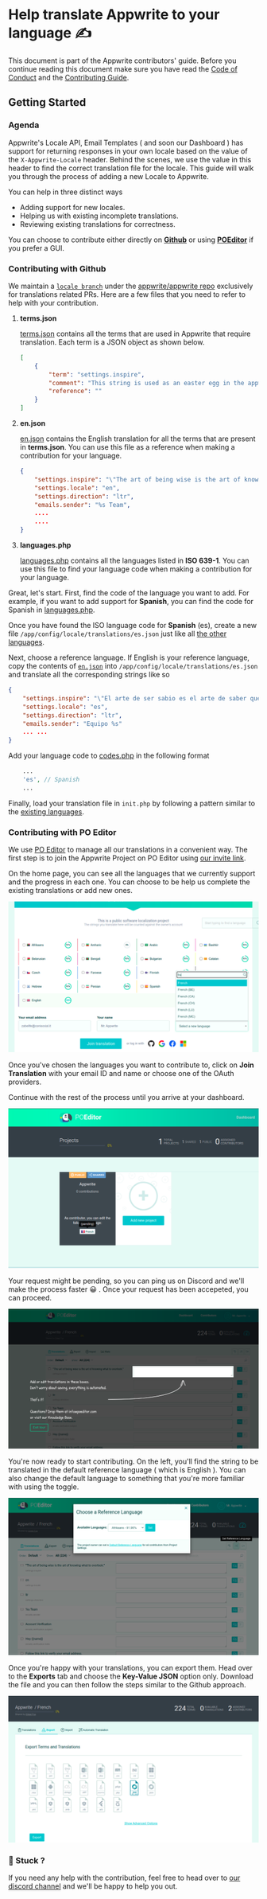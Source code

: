 # Help translate Appwrite to your language ✍️

This document is part of the Appwrite contributors' guide. Before you continue reading this document make sure you have read the [Code of Conduct](https://github.com/appwrite/appwrite/blob/master/CODE_OF_CONDUCT.md) and the [Contributing Guide](https://github.com/appwrite/appwrite/blob/master/CONTRIBUTING.md).

## Getting Started

### Agenda

Appwrite's Locale API, Email Templates ( and soon our Dashboard ) has support for returning responses in your own locale based on the value of the `X-Appwrite-Locale` header. Behind the scenes, we use the value in this header to find the correct translation file for the locale. This guide will walk you through the process of adding a new Locale to Appwrite. 

You can help in three distinct ways 
* Adding support for new locales.
* Helping us with existing incomplete translations. 
* Reviewing existing translations for correctness.

You can choose to contribute either directly on [**Github**](#contributing-with-github) or using [**POEditor**](#contributing-with-po-editor) if you prefer a GUI.

### Contributing with Github

We maintain a [`locale branch`](https://github.com/appwrite/appwrite/tree/locale/) under the [appwrite/appwrite repo](https://github.com/appwrite/appwrite/) exclusively for translations related PRs. Here are a few files that you need to refer to help with your contribution.

1. **terms.json**

    [terms.json](https://github.com/appwrite/appwrite/blob/locale/app/config/locale/terms.json) contains all the terms that are used in Appwrite that require translation. Each term is a JSON object as shown below.

    ```json
    [
        {
            "term": "settings.inspire",
            "comment": "This string is used as an easter egg in the appwrite.io source code.",
            "reference": ""
        }
    ]
    ```

2. **en.json**

    [en.json]((https://github.com/appwrite/appwrite/blob/locale/app/config/locale/translations/en.json)) contains the English translation for all the terms that are present in **terms.json**. You can use this file as a reference when making a contribution for your language.

    ```json
    {
        "settings.inspire": "\"The art of being wise is the art of knowing what to overlook.\"",
        "settings.locale": "en",
        "settings.direction": "ltr",
        "emails.sender": "%s Team",
        ....
        ....
    }
    ```

3. **languages.php**

    [languages.php](https://github.com/appwrite/appwrite/blob/locale/app/config/locale/languages.php) contains all the languages listed in **ISO 639-1**. You can use this file to find your language code when making a contribution for your language. 

Great, let's start. First, find the code of the language you want to add. For example, if you want to add support for **Spanish**, you can find the code for Spanish in [languages.php](https://github.com/appwrite/appwrite/blob/locale/app/config/locale/languages.php#L202).

Once you have found the ISO language code for **Spanish** (es), create a new file `/app/config/locale/translations/es.json` just like all [the other languages](https://github.com/appwrite/appwrite/tree/locale/app/config/locale/translations). 

Next, choose a reference language. If English is your reference language, copy the contents of [`en.json`](https://github.com/appwrite/appwrite/blob/locale/app/config/locale/translations/en.json) into `/app/config/locale/translations/es.json` and translate all the corresponding strings like so 

```json
{
    "settings.inspire": "\"El arte de ser sabio es el arte de saber qué pasar por alto\"",
    "settings.locale": "es",
    "settings.direction": "ltr",
    "emails.sender": "Equipo %s"
    ... ...
}
```
Add your language code to [codes.php](https://github.com/appwrite/appwrite/blob/locale/app/config/locale/codes.php#L14) in the following format
```php
    ...
    'es', // Spanish
    ...
```

Finally, load your translation file in `init.php` by following a pattern similar to the [existing languages](https://github.com/appwrite/appwrite/blob/locale/app/init.php#L269).

### Contributing with PO Editor

We use [PO Editor](https://poeditor.com/) to manage all our translations in a convenient way. The first step is to join the Appwrite Project on PO Editor using [our invite link](https://poeditor.com/join/project?hash=BNrWbRXyk6). 

On the home page, you can see all the languages that we currently support and the progress in each one. You can choose to be help us complete the existing translations or add new ones.

![Home Page](images/home-page.png)

Once you've chosen the languages you want to contribute to, click on **Join Translation** with your email ID and name or choose one of the OAuth providers.

Continue with the rest of the process until you arrive at your dashboard.

![Dashboard](images/dashboard.png)

Your request might be pending, so you can ping us on Discord and we'll make the process faster 😀 . Once your request has been accepeted, you can proceed.

![Get Started](images/guide.png)

You're now ready to start contributing. On the left, you'll find the string to be translated in the default reference language ( which is English ). You can also change the default language to something that you're more familiar with using the toggle. 

![Reference Language](images/reference-language.png)

Once you're happy with your translations, you can export them. Head over to the **Exports** tab and choose the **Key-Value JSON** option only. Download the file and you can then follow the steps similar to the Github approach. 

![Exporting](images/export.png)

### 🤕 Stuck ? 
If you need any help with the contribution, feel free to head over to [our discord channel](https://appwrite.io/discord) and we'll be happy to help you out.
